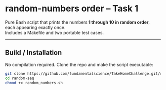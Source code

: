 # random-numbers order – Task 1

Pure Bash script that prints the numbers **1 through 10 in random order**, each appearing exactly once.  
Includes a Makefile and two portable test cases.

---

## Build / Installation

No compilation required. Clone the repo and make the script executable:

```bash
git clone https://github.com/fundamentalscience/TakeHomeChallenge.git/random-seq.git
cd random-seq
chmod +x random_numbers.sh
